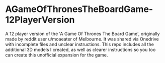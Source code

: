 # AGameOfThronesTheBoardGame-12PlayerVersion
A 12 player version of the 'A Game Of Thrones The Board Game', originally made by reddit user u/moaeater of Melbourne. It was shared via Onedrive with incomplete files and unclear instructions. This repo includes all the additional 3D models I created, as well as clearer instructions so you too can create this unofficial expansion for the game.
